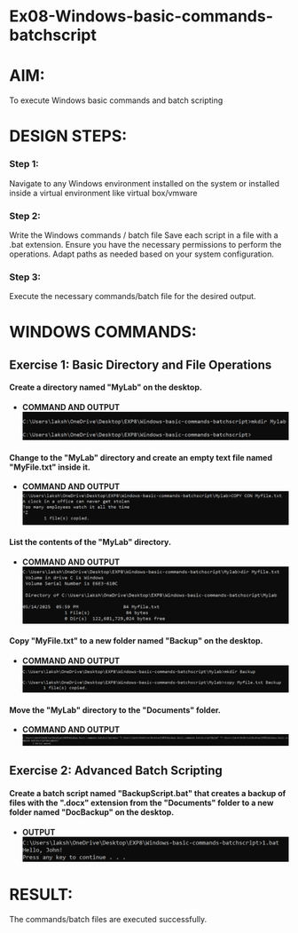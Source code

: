 # Ex08-Windows-basic-commands-batchscript

# AIM:
To execute Windows basic commands and batch scripting

# DESIGN STEPS:

### Step 1:

Navigate to any Windows environment installed on the system or installed inside a virtual environment like virtual box/vmware 

### Step 2:

Write the Windows commands / batch file
Save each script in a file with a .bat extension.
Ensure you have the necessary permissions to perform the operations.
Adapt paths as needed based on your system configuration.
### Step 3:

Execute the necessary commands/batch file for the desired output. 




# WINDOWS COMMANDS:
## Exercise 1: Basic Directory and File Operations
#### Create a directory named "MyLab" on the desktop.


* __COMMAND AND OUTPUT__
![OUTPUT](./img/image.png)

#### Change to the "MyLab" directory and create an empty text file named "MyFile.txt" inside it.


* __COMMAND AND OUTPUT__
![OUTPUT](./img/image-1.png)

#### List the contents of the "MyLab" directory.


* __COMMAND AND OUTPUT__
![OUTPUT](./img/image-2.png)

#### Copy "MyFile.txt" to a new folder named "Backup" on the desktop.

* __COMMAND AND OUTPUT__
![OUTPUT](./img/image-3.png)

#### Move the "MyLab" directory to the "Documents" folder.


* __COMMAND AND OUTPUT__
![OUTPUT](./img/image-4.png)

## Exercise 2: Advanced Batch Scripting
#### Create a batch script named "BackupScript.bat" that creates a backup of files with the ".docx" extension from the "Documents" folder to a new folder named "DocBackup" on the desktop.


* __OUTPUT__
![OUTPUT](./img/image-5.png)





# RESULT:
The commands/batch files are executed successfully.

